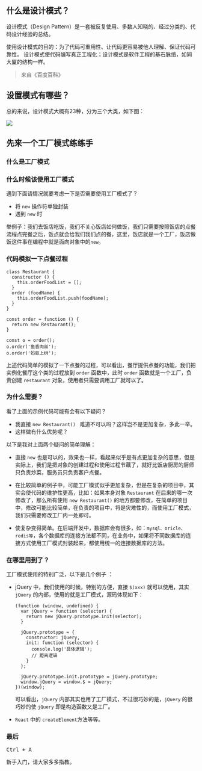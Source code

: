 ## 什么是设计模式？

设计模式（Design Pattern）是一套被反复使用、多数人知晓的、经过分类的、代码设计经验的总结。

使用设计模式的目的：为了代码可重用性、让代码更容易被他人理解、保证代码可靠性。 设计模式使代码编写真正工程化；设计模式是软件工程的基石脉络，如同大厦的结构一样。

> 来自《百度百科》

<!-- more -->

## 设置模式有哪些？

总的来说，设计模式大概有23种，分为三个大类，如下图：

![](https://mmbiz.qpic.cn/mmbiz_jpg/0eBl0bWf3ia6qabicqrSqMCrDuiaTib6NcQ4WRkLMcx94rlTQpIEa0sHGHItnwWGtZq5AgsOLe2vTrZZf09BPeIK6g/0?wx_fmt=jpeg)

## 先来一个工厂模式练练手

### 什么是工厂模式



### 什么时候该使用工厂模式

遇到下面请情况就要考虑一下是否需要使用工厂模式了？

- 将 `new` 操作符单独封装
- 遇到 `new` 时

举例子：我们去饭店吃饭，我们不关心饭店如何做饭，我们只需要按照饭店的点餐流程点完餐之后，饭点就会给我们我们点的餐，这里，饭店就是一个工厂，饭店做饭这件事在编程中就是面向对象中的`new`。

### 代码模拟一下点餐过程

```
class Restaurant {
  constructor () {
    this.orderFoodList = [];
  }
  order (foodName) {
    this.orderFoodList.push(foodName);
  }
}

const order = function () {
  return new Restaurant();
}

const o = order();
o.order('鱼香肉丝');
o.order('蚂蚁上树');
```

上述代码简单的模拟了一下点餐的过程，可以看出，餐厅提供点餐的功能，我们把实例化餐厅这个类的过程放到 `order` 函数中，此时 `order` 函数就是一个工厂，负责创建 `restaurant` 对象，使用者只需要调用工厂就可以了。



### 为什么需要？

看了上面的示例代码可能有会有以下疑问？

- 我直接 `new Restaurant() ` 难道不可以吗？这样岂不是更加复杂，多此一举。
- 这样做有什么优势呢？

以下是我对上面两个疑问的简单理解：

- 直接 `new` 也是可以的，效果也一样，看起来似乎是有点更加复杂的意思，但是实际上，我们是把对象的创建过程和使用过程节藕了，就好比饭店厨房的厨师只负责炒菜，服务员只负责客户点餐。

- 在比较简单的例子中，可能工厂模式似乎更加复杂，但是在复杂的项目中，其实会使代码的维护性更高，比如：如果本身对象 `Restaurant` 在后来的哪一次修改了，那么所有使用 `new Restaurant()` 的地方都要修改，在简单的项目中，修改可能比较简单，在负责的项目中，将是灾难性的，而使用工厂模式，我们只需要修改工厂内一处即可。
- 使复杂变得简单。在后端开发中，数据库会有很多，如：`mysql、oricle、redis等`，各个数据库的连接方法都不同，在业务中，如果将不同数据库的连接方式使用工厂模式封装起来，都使用统一的连接数据库的方法。

### 在哪里用到了？

工厂模式使用的特别广泛，以下是几个例子 ：

- jQuery 中，我们使用的时候，特别的方便，直接 `$(xxx)` 就可以使用，其实 `jQuery` 的内部，使用的就是工厂模式，源码体现如下：

  ```
  (function (window, undefined) {
    var jQuery = function (selector) {
      return new jQuery.prototype.init(selector);
    }
  
    jQuery.prototype = {
      constructor: jQuery,
      init: function (selector) {
        console.log('具体逻辑');
        // 距离逻辑
      }
    };
  
    jQuery.prototype.init.prototype = jQuery.prototype;
    window.jQuery = window.$ = jQuery;
  })(window);
  ```

  可以看出，`jQuery` 内部其实也用了工厂模式，不过很巧妙的是，`jQuery` 的很巧妙的使 `jQuery` 即是构造函数又是工厂。

- `React` 中的 `createElement`方法等等。

### 最后

<kbd>Ctrl + A</kbd>

新手入门，请大家多多指教。